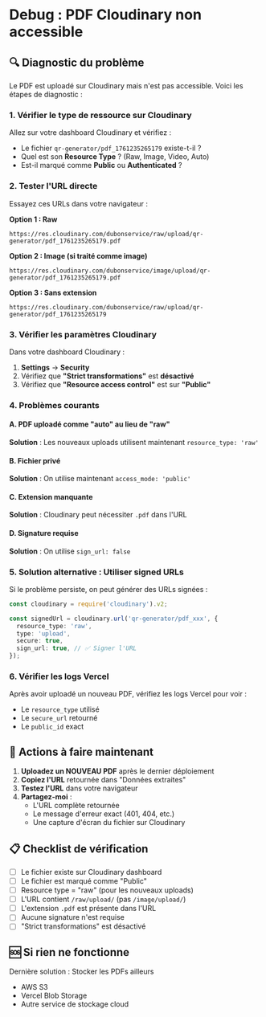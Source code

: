 # Debug : PDF Cloudinary non accessible

## 🔍 Diagnostic du problème

Le PDF est uploadé sur Cloudinary mais n'est pas accessible. Voici les étapes de diagnostic :

### 1. Vérifier le type de ressource sur Cloudinary

Allez sur votre dashboard Cloudinary et vérifiez :
- Le fichier `qr-generator/pdf_1761235265179` existe-t-il ?
- Quel est son **Resource Type** ? (Raw, Image, Video, Auto)
- Est-il marqué comme **Public** ou **Authenticated** ?

### 2. Tester l'URL directe

Essayez ces URLs dans votre navigateur :

**Option 1 : Raw**
```
https://res.cloudinary.com/dubonservice/raw/upload/qr-generator/pdf_1761235265179.pdf
```

**Option 2 : Image (si traité comme image)**
```
https://res.cloudinary.com/dubonservice/image/upload/qr-generator/pdf_1761235265179.pdf
```

**Option 3 : Sans extension**
```
https://res.cloudinary.com/dubonservice/raw/upload/qr-generator/pdf_1761235265179
```

### 3. Vérifier les paramètres Cloudinary

Dans votre dashboard Cloudinary :
1. **Settings** → **Security**
2. Vérifiez que **"Strict transformations"** est **désactivé**
3. Vérifiez que **"Resource access control"** est sur **"Public"**

### 4. Problèmes courants

#### A. PDF uploadé comme "auto" au lieu de "raw"
**Solution** : Les nouveaux uploads utilisent maintenant `resource_type: 'raw'`

#### B. Fichier privé
**Solution** : On utilise maintenant `access_mode: 'public'`

#### C. Extension manquante
**Solution** : Cloudinary peut nécessiter `.pdf` dans l'URL

#### D. Signature requise
**Solution** : On utilise `sign_url: false`

### 5. Solution alternative : Utiliser signed URLs

Si le problème persiste, on peut générer des URLs signées :

```typescript
const cloudinary = require('cloudinary').v2;

const signedUrl = cloudinary.url('qr-generator/pdf_xxx', {
  resource_type: 'raw',
  type: 'upload',
  secure: true,
  sign_url: true, // ✅ Signer l'URL
});
```

### 6. Vérifier les logs Vercel

Après avoir uploadé un nouveau PDF, vérifiez les logs Vercel pour voir :
- Le `resource_type` utilisé
- Le `secure_url` retourné
- Le `public_id` exact

## 🔧 Actions à faire maintenant

1. **Uploadez un NOUVEAU PDF** après le dernier déploiement
2. **Copiez l'URL** retournée dans "Données extraites"
3. **Testez l'URL** dans votre navigateur
4. **Partagez-moi** :
   - L'URL complète retournée
   - Le message d'erreur exact (401, 404, etc.)
   - Une capture d'écran du fichier sur Cloudinary

## 📋 Checklist de vérification

- [ ] Le fichier existe sur Cloudinary dashboard
- [ ] Le fichier est marqué comme "Public"
- [ ] Resource type = "raw" (pour les nouveaux uploads)
- [ ] L'URL contient `/raw/upload/` (pas `/image/upload/`)
- [ ] L'extension `.pdf` est présente dans l'URL
- [ ] Aucune signature n'est requise
- [ ] "Strict transformations" est désactivé

## 🆘 Si rien ne fonctionne

Dernière solution : Stocker les PDFs ailleurs
- AWS S3
- Vercel Blob Storage
- Autre service de stockage cloud









